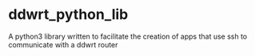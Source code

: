 # ddwrt_python_lib
A python3 library written to facilitate the creation of apps that use ssh to communicate with a ddwrt router
